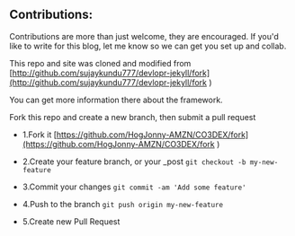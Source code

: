 ## Contributions:

Contributions are more than just welcome, they are encouraged.
If you'd like to write for this blog, let me know so we can get you set up and collab.

This repo and site was cloned and modified from
[http://github.com/sujaykundu777/devlopr-jekyll/fork](http://github.com/sujaykundu777/devlopr-jekyll/fork )

You can get more information there about the framework.

Fork this repo and create a new branch, then submit a pull request

- 1.Fork it [https://github.com/HogJonny-AMZN/CO3DEX/fork](https://github.com/HogJonny-AMZN/CO3DEX/fork )

- 2.Create your feature branch, or your _post
  `git checkout -b my-new-feature`

- 3.Commit your changes
  `git commit -am 'Add some feature'`

- 4.Push to the branch
  `git push origin my-new-feature`

- 5.Create new Pull Request
